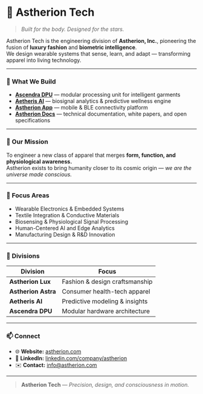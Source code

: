 # 🌌 Astherion Tech

> *Built for the body. Designed for the stars.*

Astherion Tech is the engineering division of **Astherion, Inc.**, pioneering the fusion of **luxury fashion** and **biometric intelligence**.  
We design wearable systems that sense, learn, and adapt — transforming apparel into living technology.

---

### 🚀 What We Build
- **[Ascendra DPU](https://github.com/AstherionTech/AscendraSystem)** — modular processing unit for intelligent garments  
- **[Aetheris AI](https://github.com/AstherionTech/AetherisAI)** — biosignal analytics & predictive wellness engine  
- **[Astherion App](https://github.com/AstherionTech/AstherionApp)** — mobile & BLE connectivity platform  
- **[Astherion Docs](https://github.com/AstherionTech/AstherionDocs)** — technical documentation, white papers, and open specifications  

---

### 🧠 Our Mission
To engineer a new class of apparel that merges **form, function, and physiological awareness.**  
Astherion exists to bring humanity closer to its cosmic origin — *we are the universe made conscious.*

---

### 🌠 Focus Areas
- Wearable Electronics & Embedded Systems  
- Textile Integration & Conductive Materials  
- Biosensing & Physiological Signal Processing  
- Human-Centered AI and Edge Analytics  
- Manufacturing Design & R&D Innovation  

---

### 🧬 Divisions
| Division | Focus |
|-----------|--------|
| **Astherion Lux** | Fashion & design craftsmanship |
| **Astherion Astra** | Consumer health-tech apparel |
| **Aetheris AI** | Predictive modeling & insights |
| **Ascendra DPU** | Modular hardware architecture |

---

### 📫 Connect
- 🌐 **Website:** [astherion.com](https://www.astherion.com)  
- 💼 **LinkedIn:** [linkedin.com/company/astherion](https://linkedin.com/company/astherion)  
- ✉️ **Contact:** [info@astherion.com](mailto:info@astherion.com)

---

> **Astherion Tech** — *Precision, design, and consciousness in motion.*

